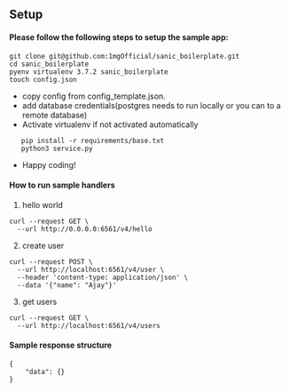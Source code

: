## Setup

#### Please follow the following steps to setup the sample app:

```
git clone git@github.com:1mgOfficial/sanic_boilerplate.git
cd sanic_boilerplate
pyenv virtualenv 3.7.2 sanic_boilerplate
touch config.json
```
* copy config from config_template.json.
* add database credentials(postgres needs to run locally or you can to a remote database)
* Activate virtualenv if not activated automatically
```
   pip install -r requirements/base.txt
   python3 service.py
   ```
   
* Happy coding!



#### How to run sample handlers
1. hello world
```
curl --request GET \
  --url http://0.0.0.0:6561/v4/hello
```
  
2. create user
```
curl --request POST \
  --url http://localhost:6561/v4/user \
  --header 'content-type: application/json' \
  --data '{"name": "Ajay"}'
```

3. get users
```
curl --request GET \
  --url http://localhost:6561/v4/users
```

#### Sample response structure

```
{
    "data": {}
} 
```